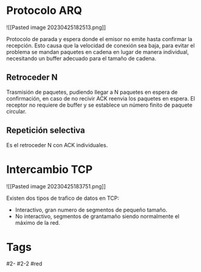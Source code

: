 # Protocolo ARQ

![[Pasted image 20230425182513.png]]

Protocolo de parada y espera donde el emisor no emite hasta confirmar la recepción. Esto causa que la velocidad de conexión sea baja, para evitar el problema se mandan paquetes en cadena en lugar de manera individual, necesitando un buffer adecuado para el tamaño de cadena.
## Retroceder N
Trasmisión de paquetes, pudiendo llegar a N paquetes en espera de confirmación, en caso de no recivir ACK reenvia los paquetes en espera. El receptor no requiere de buffer y se establece un número finito de paquete circular.
## Repetición selectiva
Es el retroceder N con ACK individuales.
# Intercambio TCP

![[Pasted image 20230425183751.png]]

Existen dos tipos de trafico de datos en TCP:
- Interactivo, gran numero de segmentos de pequeño tamaño.
- No interactivo, segmentos de grantamaño siendo normalmente el máximo de la red.

# Tags
#2- 
#2-2 
#red 